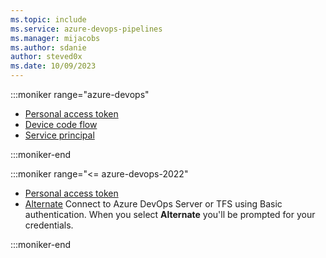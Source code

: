 ```yaml
---
ms.topic: include
ms.service: azure-devops-pipelines
ms.manager: mijacobs
ms.author: sdanie
author: steved0x
ms.date: 10/09/2023
---
```


:::moniker range="azure-devops"

* [Personal access token](../personal-access-token-agent-registration.md)
* [Device code flow](../device-code-flow-agent-registration.md)
* [Service principal](../service-principal-agent-registration.md)

:::moniker-end

:::moniker range="<= azure-devops-2022"

* [Personal access token](../personal-access-token-agent-registration.md)
* [Alternate](../agent-authentication-options.md#alternate-alt) Connect to Azure DevOps Server or TFS using Basic authentication. When you select **Alternate** you'll be prompted for your credentials.

:::moniker-end
